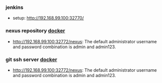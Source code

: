 ### jenkins
- setup: http://192.168.99.100:32770/

### nexus repository [docker](https://github.com/sonatype/docker-nexus)
- http://192.168.99.100:32772/nexus:  The default administrator username and password combination is admin and admin123.

### git ssh server [docker](https://github.com/sonatype/docker-nexus)
- http://192.168.99.100:32772/nexus:  The default administrator username and password combination is admin and admin123.

